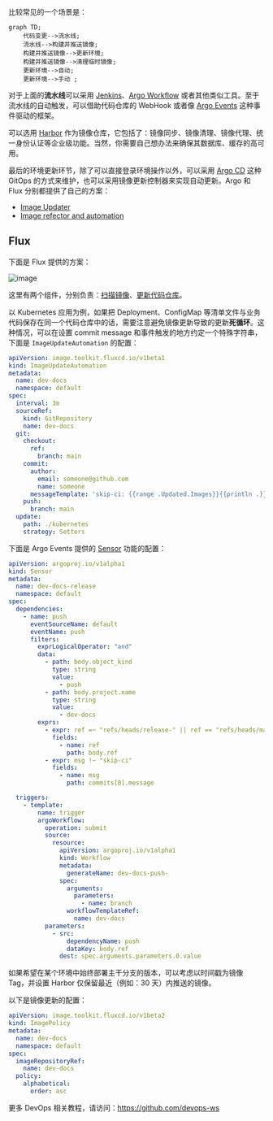 比较常见的一个场景是：

```mermaid
graph TD;
    代码变更-->流水线;
    流水线-->构建并推送镜像;
    构建并推送镜像-->更新环境;
    构建并推送镜像-->清理临时镜像;
    更新环境-->自动;
    更新环境-->手动 ;
```

对于上面的**流水线**可以采用 [Jenkins](https://github.com/devops-ws/jenkins-learning-guide)、[Argo Workflow](https://github.com/devops-ws/argo-workflows-guide) 或者其他类似工具。至于流水线的自动触发，可以借助代码仓库的 WebHook 或者像 [Argo Events](https://argoproj.github.io/argo-events/) 这种事件驱动的框架。

可以选用 [Harbor](https://github.com/devops-ws/harbor-guide) 作为镜像仓库，它包括了：镜像同步、镜像清理、镜像代理、统一身份认证等企业级功能。当然，你需要自己想办法来确保其数据库、缓存的高可用。

最后的环境更新环节，除了可以直接登录环境操作以外，可以采用 [Argo CD](https://github.com/devops-ws/argo-cd-guide) 这种 GitOps 的方式来维护，也可以采用镜像更新控制器来实现自动更新。Argo 和 Flux 分别都提供了自己的方案：

* [Image Updater](https://github.com/argoproj-labs/argocd-image-updater)
* [Image refector and automation](https://fluxcd.io/flux/components/image/)

## Flux

下面是 Flux 提供的方案：

![image](https://github.com/devops-ws/image-update-guide/assets/1450685/713bbd28-d9d1-402f-a21d-59e4bd409a96)

这里有两个组件，分别负责：[扫描镜像](https://github.com/fluxcd/image-reflector-controller)、[更新代码仓库](https://github.com/fluxcd/image-automation-controller)。

以 Kubernetes 应用为例，如果把 Deployment、ConfigMap 等清单文件与业务代码保存在同一个代码仓库中的话，需要注意避免镜像更新导致的更新**死循环**。这种情况，可以在设置 commit message 和事件触发的地方约定一个特殊字符串，下面是 `ImageUpdateAutomation` 的配置：

```yaml
apiVersion: image.toolkit.fluxcd.io/v1beta1
kind: ImageUpdateAutomation
metadata:
  name: dev-docs
  namespace: default
spec:
  interval: 3m
  sourceRef:
    kind: GitRepository
    name: dev-docs
  git:
    checkout:
      ref:
        branch: main
    commit:
      author:
        email: someone@github.com
        name: someone
      messageTemplate: 'skip-ci: {{range .Updated.Images}}{{println .}}{{end}}'
    push:
      branch: main
  update:
    path: ./kubernetes
    strategy: Setters
```

下面是 Argo Events 提供的 [Sensor](https://argoproj.github.io/argo-events/concepts/sensor/) 功能的配置：

```yaml
apiVersion: argoproj.io/v1alpha1
kind: Sensor
metadata:
  name: dev-docs-release
  namespace: default
spec:
  dependencies:
    - name: push
      eventSourceName: default
      eventName: push
      filters:
        exprLogicalOperator: "and"
        data:
          - path: body.object_kind
            type: string
            value:
              - push
          - path: body.project.name
            type: string
            value:
              - dev-docs
        exprs:
          - expr: ref =~ "refs/heads/release-" || ref == "refs/heads/main"
            fields:
              - name: ref
                path: body.ref
          - expr: msg !~ "skip-ci"
            fields:
              - name: msg
                path: commits[0].message

  triggers:
    - template:
        name: trigger
        argoWorkflow:
          operation: submit
          source:
            resource:
              apiVersion: argoproj.io/v1alpha1
              kind: Workflow
              metadata:
                generateName: dev-docs-push-
              spec:
                arguments:
                  parameters:
                    - name: branch
                workflowTemplateRef:
                  name: dev-docs
          parameters:
            - src:
                dependencyName: push
                dataKey: body.ref
              dest: spec.arguments.parameters.0.value
```

如果希望在某个环境中始终部署主干分支的版本，可以考虑以时间戳为镜像 Tag，并设置 Harbor 仅保留最近（例如：30 天）内推送的镜像。

以下是镜像更新的配置：

```yaml
apiVersion: image.toolkit.fluxcd.io/v1beta2
kind: ImagePolicy
metadata:
  name: dev-docs
  namespace: default
spec:
  imageRepositoryRef:
    name: dev-docs
  policy:
    alphabetical:
      order: asc
```

更多 DevOps 相关教程，请访问：https://github.com/devops-ws
